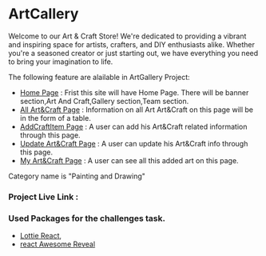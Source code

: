 # ArtCallery

Welcome to our Art & Craft Store! We're dedicated to providing a vibrant and inspiring space for artists, crafters, and DIY enthusiasts alike. Whether you're a seasoned creator or just starting out, we have everything you need to bring your imagination to life.

The following feature are alailable in ArtGallery Project:

- [Home Page](http://localhost:5173/) : Frist this site will have Home Page. There will be banner section,Art And Craft,Gallery section,Team section.
- [All Art&Craft Page](http://localhost:5173/allArt&Craft) : Information on all Art Art&Craft on this page will be in the form of a table.
- [AddCraftItem Page](http://localhost:5173/addCraft) : A user can add his Art&Craft related information through this page.
- [Update Art&Craft Page](http://localhost:5173/updateCraft/662fa57efd735c97cbb4936f) : A user can update his Art&Craft info through this page.
- [My Art&Craft Page](http://localhost:5173/myArt) : A user can see all this added art on this page.

Category name is "Painting and Drawing"


### Project Live Link :


### Used Packages for the challenges task.
- [Lottie React](https://www.npmjs.com/package/lottie-react),
- [react Awesome Reveal](https://www.npmjs.com/package/react-awesome-reveal)